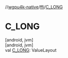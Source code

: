 //[wgpu4k-native](../../index.md)/[ffi](index.md)/[C_LONG](-c_-l-o-n-g.md)

# C_LONG

[android, jvm]\
[android, jvm]\
val [C_LONG](-c_-l-o-n-g.md): ValueLayout